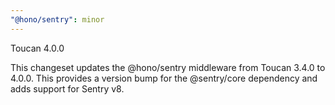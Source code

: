 ```yaml
---
"@hono/sentry": minor
---
```


Toucan 4.0.0

This changeset updates the @hono/sentry middleware from Toucan 3.4.0 to 4.0.0. This provides a version bump for the @sentry/core dependency and adds support for Sentry v8.
